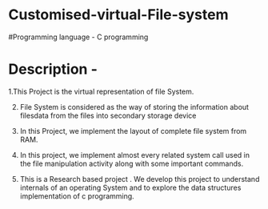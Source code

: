 # Customised-virtual-File-system

 #Programming language - C programming

# Description -  
1.This Project is the virtual representation of file System.

2.  File System is considered as the way of storing the information about filesdata from the files into secondary storage device

3.  In this Project, we implement the layout of complete file system from RAM.

4. In this project, we implement almost every related system call used in the file manipulation activity along with some important commands.

5.  This is a Research based project . We develop this project to understand internals of an operating System and to explore the data structures implementation of c programming. 

